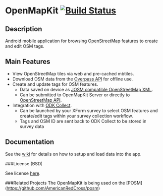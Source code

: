 # OpenMapKit [![Build Status](https://travis-ci.org/onaio/OpenMapKit.svg?branch=onadev)](https://travis-ci.org/onaio/OpenMapKit)

## Description

Android mobile application for browsing OpenStreetMap features to create and edit OSM tags.

## Main Features
* View OpenStreetMap tiles via web and pre-cached mbtiles.
* Download OSM data from the [Overpass API](https://wiki.openstreetmap.org/wiki/Overpass_API) for offline use.
* Create and update tags for OSM features.
  - Data saved on device as [JOSM compatible OpenStreetMap XML](http://wiki.openstreetmap.org/wiki/JOSM_file_format).
  - Can be submitted to OpenMapKit Server or directly to [OpenStreetMap API](http://wiki.openstreetmap.org/wiki/API_v0.6).
* Integration with [ODK Collect](https://opendatakit.org/use/collect/).  
  - Can be launched by your XForm survey to select OSM features and create/edit tags within your survey collection workflow. 
  - Tags and OSM ID are sent back to ODK Collect to be stored in survey data

## Documentation

See the [wiki](https://github.com/AmericanRedCross/openmapkitandroid/wiki) for details on how to setup and load data into the app.

###License (BSD)

See license [here](https://github.com/AmericanRedCross/openmapkitandroid/blob/master/LICENSE.md).

###Related Projects
The OpenMapKit is being used on the [POSM] (https://github.com/AmericanRedCross/posm)

